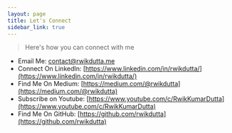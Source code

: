 ```yaml
---
layout: page
title: Let's Connect
sidebar_link: true 
---
```



> Here's how you can connect with me

- Email Me: [contact@rwikdutta.me](contact@rwikdutta.me)
- Connect On LinkedIn: [https://www.linkedin.com/in/rwikdutta/](https://www.linkedin.com/in/rwikdutta/)
- Find Me On Medium: [https://medium.com/@rwikdutta](https://medium.com/@rwikdutta)
- Subscribe on Youtube: [https://www.youtube.com/c/RwikKumarDutta](https://www.youtube.com/c/RwikKumarDutta)
- Find Me On GitHub: [https://github.com/rwikdutta](https://github.com/rwikdutta) 

